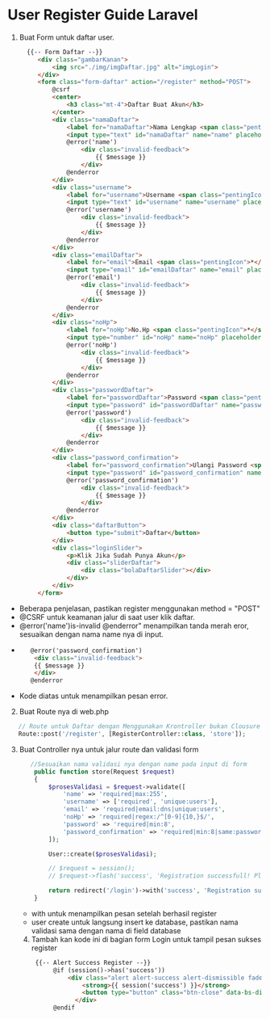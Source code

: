 # User Register Guide Laravel
1. Buat Form untuk daftar user.
   ```html
     {{-- Form Daftar --}}
        <div class="gambarKanan">
            <img src="./img/imgDaftar.jpg" alt="imgLogin">
        </div>
        <form class="form-daftar" action="/register" method="POST">
            @csrf
            <center>
                <h3 class="mt-4">Daftar Buat Akun</h3>
            </center>
            <div class="namaDaftar">
                <label for="namaDaftar">Nama Lengkap <span class="pentingIcon">*</span></label>
                <input type="text" id="namaDaftar" name="name" placeholder="Masukan Nama Lengkap" class="form-control @error('name')is-invalid @enderror" value="{{ old('name') }}">
                @error('name')
                    <div class="invalid-feedback">
                        {{ $message }}
                    </div>
                @enderror
            </div>
            <div class="username">
                <label for="username">Username <span class="pentingIcon">*</span></label>
                <input type="text" id="username" name="username" placeholder="Masukan Username" class="form-control @error('username')is-invalid @enderror"  value="{{ old('username') }}">
                @error('username')
                    <div class="invalid-feedback">
                        {{ $message }}
                    </div>
                @enderror
            </div>
            <div class="emailDaftar">
                <label for="email">Email <span class="pentingIcon">*</span></label>
                <input type="email" id="emailDaftar" name="email" placeholder="Masukan Email" class="form-control @error('email')is-invalid @enderror"  value="{{ old('email') }}">
                @error('email')
                    <div class="invalid-feedback">
                        {{ $message }}
                    </div>
                @enderror
            </div>
            <div class="noHp">
                <label for="noHp">No.Hp <span class="pentingIcon">*</span></label>
                <input type="number" id="noHp" name="noHp" placeholder="Nomor Telepon" class="form-control @error('noHp')is-invalid @enderror" value="{{ old('noHp') }}">
                @error('noHp')
                    <div class="invalid-feedback">
                        {{ $message }}
                    </div>
                @enderror
            </div>
            <div class="passwordDaftar">
                <label for="passwordDaftar">Password <span class="pentingIcon">*</span></label>
                <input type="password" id="passwordDaftar" name="password" placeholder="Masukan Password" class="form-control @error('password')is-invalid @enderror">
                @error('password')
                    <div class="invalid-feedback">
                        {{ $message }}
                    </div>
                @enderror
            </div>
            <div class="password_confirmation">
                <label for="password_confirmation">Ulangi Password <span class="pentingIcon">*</span></label>
                <input type="password" id="password_confirmation" name="password_confirmation" placeholder="Ketik Ulang Password" class="form-control @error('password_confirmation')is-invalid @enderror">
                @error('password_confirmation')
                    <div class="invalid-feedback">
                        {{ $message }}
                    </div>
                @enderror
            </div>
            <div class="daftarButton">
                <button type="submit">Daftar</button>
            </div>
            <div class="loginSlider">
                <p>Klik Jika Sudah Punya Akun</p>
                <div class="sliderDaftar">
                    <div class="bolaDaftarSlider"></div>
                </div>
            </div>
        </form>
   ```
- Beberapa penjelasan, pastikan register menggunakan method = "POST"
- @CSRF untuk keamanan jalur di saat user klik daftar.
- @error('name')is-invalid @enderror" menampilkan tanda merah eror, sesuaikan dengan nama name nya di input.
- ```html
     @error('password_confirmation')
      <div class="invalid-feedback">
      {{ $message }}
      </div>
     @enderror
  ```
- Kode diatas untuk menampilkan pesan error.
2. Buat Route nya di web.php
  ```php
     // Route untuk Daftar dengan Menggunakan Krontroller bukan Clousure
     Route::post('/register', [RegisterController::class, 'store']);
  ```
3. Buat Controller nya untuk jalur route dan validasi form
   ```php
      //Sesuaikan nama validasi nya dengan name pada input di form
       public function store(Request $request)
       {
           $prosesValidasi = $request->validate([
               'name' => 'required|max:255',
               'username' => ['required', 'unique:users'],
               'email' => 'required|email:dns|unique:users',
               'noHp' => 'required|regex:/^[0-9]{10,}$/',
               'password' => 'required|min:8',
               'password_confirmation' => 'required|min:8|same:password',
           ]);
   
           User::create($prosesValidasi);
   
           // $request = session();
           // $request->flash('success', 'Registration successfull! Please login');
   
           return redirect('/login')->with('success', 'Registration successfull! Please login');
       }
   ```
   - with untuk menampilkan pesan setelah berhasil register
   - user create untuk langsung insert ke database, pastikan nama validasi sama dengan nama di field database
   
   4. Tambah kan kode ini di bagian form Login untuk tampil pesan sukses register
      ```html
       {{-- Alert Success Register --}}
            @if (session()->has('success'))
                <div class="alert alert-success alert-dismissible fade show" role="alert">
                    <strong>{{ session('success') }}</strong>
                    <button type="button" class="btn-close" data-bs-dismiss="alert" aria-label="Close"></button>
                  </div>
            @endif
      ```
      
